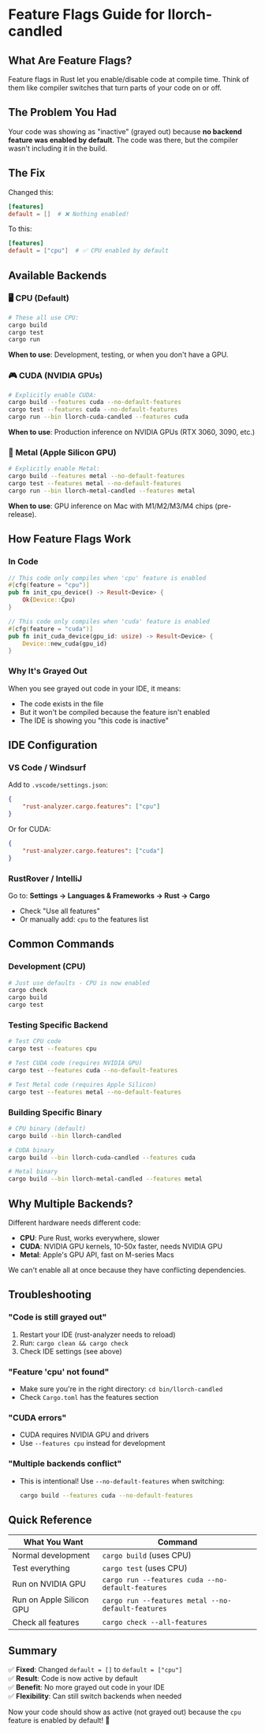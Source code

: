 # Feature Flags Guide for llorch-candled

## What Are Feature Flags?

Feature flags in Rust let you enable/disable code at compile time. Think of them like compiler switches that turn parts of your code on or off.

## The Problem You Had

Your code was showing as "inactive" (grayed out) because **no backend feature was enabled by default**. The code was there, but the compiler wasn't including it in the build.

## The Fix

Changed this:
```toml
[features]
default = []  # ❌ Nothing enabled!
```

To this:
```toml
[features]
default = ["cpu"]  # ✅ CPU enabled by default
```

## Available Backends

### 🖥️ CPU (Default)
```bash
# These all use CPU:
cargo build
cargo test
cargo run
```

**When to use**: Development, testing, or when you don't have a GPU.

### 🎮 CUDA (NVIDIA GPUs)
```bash
# Explicitly enable CUDA:
cargo build --features cuda --no-default-features
cargo test --features cuda --no-default-features
cargo run --bin llorch-cuda-candled --features cuda
```

**When to use**: Production inference on NVIDIA GPUs (RTX 3060, 3090, etc.)

### 🍎 Metal (Apple Silicon GPU)
```bash
# Explicitly enable Metal:
cargo build --features metal --no-default-features
cargo test --features metal --no-default-features
cargo run --bin llorch-metal-candled --features metal
```

**When to use**: GPU inference on Mac with M1/M2/M3/M4 chips (pre-release).

## How Feature Flags Work

### In Code
```rust
// This code only compiles when 'cpu' feature is enabled
#[cfg(feature = "cpu")]
pub fn init_cpu_device() -> Result<Device> {
    Ok(Device::Cpu)
}

// This code only compiles when 'cuda' feature is enabled
#[cfg(feature = "cuda")]
pub fn init_cuda_device(gpu_id: usize) -> Result<Device> {
    Device::new_cuda(gpu_id)
}
```

### Why It's Grayed Out
When you see grayed out code in your IDE, it means:
- The code exists in the file
- But it won't be compiled because the feature isn't enabled
- The IDE is showing you "this code is inactive"

## IDE Configuration

### VS Code / Windsurf
Add to `.vscode/settings.json`:
```json
{
    "rust-analyzer.cargo.features": ["cpu"]
}
```

Or for CUDA:
```json
{
    "rust-analyzer.cargo.features": ["cuda"]
}
```

### RustRover / IntelliJ
Go to: **Settings → Languages & Frameworks → Rust → Cargo**
- Check "Use all features"
- Or manually add: `cpu` to the features list

## Common Commands

### Development (CPU)
```bash
# Just use defaults - CPU is now enabled
cargo check
cargo build
cargo test
```

### Testing Specific Backend
```bash
# Test CPU code
cargo test --features cpu

# Test CUDA code (requires NVIDIA GPU)
cargo test --features cuda --no-default-features

# Test Metal code (requires Apple Silicon)
cargo test --features metal --no-default-features
```

### Building Specific Binary
```bash
# CPU binary (default)
cargo build --bin llorch-candled

# CUDA binary
cargo build --bin llorch-cuda-candled --features cuda

# Metal binary
cargo build --bin llorch-metal-candled --features metal
```

## Why Multiple Backends?

Different hardware needs different code:
- **CPU**: Pure Rust, works everywhere, slower
- **CUDA**: NVIDIA GPU kernels, 10-50x faster, needs NVIDIA GPU
- **Metal**: Apple's GPU API, fast on M-series Macs

We can't enable all at once because they have conflicting dependencies.

## Troubleshooting

### "Code is still grayed out"
1. Restart your IDE (rust-analyzer needs to reload)
2. Run: `cargo clean && cargo check`
3. Check IDE settings (see above)

### "Feature 'cpu' not found"
- Make sure you're in the right directory: `cd bin/llorch-candled`
- Check `Cargo.toml` has the features section

### "CUDA errors"
- CUDA requires NVIDIA GPU and drivers
- Use `--features cpu` instead for development

### "Multiple backends conflict"
- This is intentional! Use `--no-default-features` when switching:
  ```bash
  cargo build --features cuda --no-default-features
  ```

## Quick Reference

| What You Want | Command |
|---------------|---------|
| Normal development | `cargo build` (uses CPU) |
| Test everything | `cargo test` (uses CPU) |
| Run on NVIDIA GPU | `cargo run --features cuda --no-default-features` |
| Run on Apple Silicon GPU | `cargo run --features metal --no-default-features` |
| Check all features | `cargo check --all-features` |

## Summary

✅ **Fixed**: Changed `default = []` to `default = ["cpu"]`  
✅ **Result**: Code is now active by default  
✅ **Benefit**: No more grayed out code in your IDE  
✅ **Flexibility**: Can still switch backends when needed  

Now your code should show as active (not grayed out) because the `cpu` feature is enabled by default! 🎉
